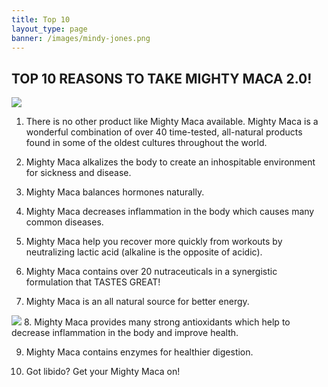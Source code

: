 ```yaml
---
title: Top 10
layout_type: page
banner: /images/mindy-jones.png
---
```


## TOP 10 REASONS TO TAKE MIGHTY MACA 2.0!

<img class="left-img" src="/images/top10.png"> 

1. There is no other product like Mighty Maca available.   Mighty Maca is a wonderful combination of over 40 time-tested, all-natural products found in some of the oldest cultures throughout the world.  

2.  Mighty Maca alkalizes the body to create an inhospitable environment for sickness and disease. 

3.  Mighty Maca balances hormones naturally.

4. Mighty Maca decreases inflammation in the body which causes many common diseases.

5.  Mighty Maca help you recover more quickly from workouts by neutralizing lactic acid (alkaline is the opposite of acidic).

6.  Mighty Maca contains over 20 nutraceuticals in a synergistic formulation that TASTES GREAT!

7. Mighty Maca is an all natural source for better energy.
<img class="right-img" src="/images/mmg-pin.png"> 
8.  Mighty Maca provides many strong antioxidants which help to decrease inflammation in the body and improve health.

9.  Mighty Maca contains enzymes for healthier digestion.

10.  Got libido?  Get your Mighty Maca on!